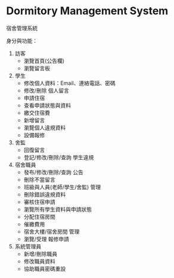 # Dormitory Management System
宿舍管理系統

身分與功能：
1. 訪客
    - 瀏覽首頁(公告欄)
    - 瀏覽留言板
2. 學生
    - 修改個人資料：Email、連絡電話、密碼
    - 修改/刪除 個人留言
    - 申請住宿
    - 查看申請狀態與資料
    - 繳交住宿費
    - 新增留言
    - 瀏覽個人違規資料
    - 設備報修
3. 舍監
    - 回復留言
    - 登記/修改/刪除/查詢 學生違規
4. 宿舍職員
    - 發布/修改/刪除/查詢 公告
    - 刪除不當留言
    - 班級與人員(老師/學生/舍監) 管理
    - 刪除錯誤違規資料
    - 審核住宿申請
    - 瀏覽所有學生資料與申請狀態
    - 分配住宿房間
    - 催繳費用
    - 宿舍大樓/宿舍房間 管理
    - 瀏覽/受理 報修申請
5. 系統管理員
    - 新增/刪除職員
    - 修改職員資料
    - 協助職員密碼重設
